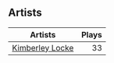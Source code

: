 ## Artists
Artists | Plays 
----- | -----: 
[Kimberley Locke](/artists/kimberley-locke-122102) | 33

